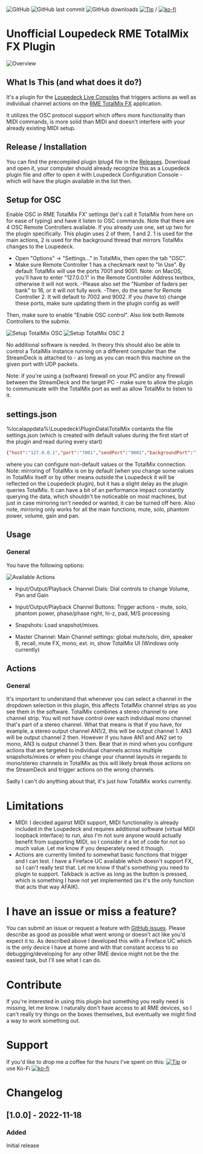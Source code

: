  ![GitHub](https://img.shields.io/github/license/shells-dw/loupedeck-totalmix)
 ![GitHub last commit](https://img.shields.io/github/last-commit/shells-dw/loupedeck-totalmix)
  ![GitHub downloads](https://img.shields.io/github/downloads/shells-dw/loupedeck-totalmix/total)
 [![Tip](https://img.shields.io/badge/Donate-PayPal-green.svg)]( https://www.paypal.com/donate?hosted_button_id=8KXD334CCEEC2) / [![ko-fi](https://ko-fi.com/img/githubbutton_sm.svg)](https://ko-fi.com/Y8Y4CE9LH)


# Unofficial Loupedeck RME TotalMix FX Plugin

![Overview](/TotalMixPlugin/docs/images/overview.png)

## What Is This (and what does it do?)

It's a plugin for the [Loupedeck Live Consoles][Loupedeck] that triggers actions as well as individual channel actions on the [RME TotalMix FX][] application.

It utilizes the OSC protocol support which offers more functionality than MIDI commands, is more solid than MIDI and doesn't interfere with your already existing MIDI setup.

## Release / Installation

You can find the precompiled plugin lplug4 file in the [Releases][Releases]. Download and open it, your computer should already recognize this as a Loupedeck plugin file and offer to open it with Loupedeck Configuration Console - which will have the plugin available in the list then.

## Setup for OSC

Enable OSC in RME TotalMix FX' settings (let's call it TotalMix from here on for ease of typing) and have it listen to OSC commands.
Note that there are 4 OSC Remote Controllers available. If you already use one, set up two for the plugin specifically.
This plugin uses 2 of them, 1 and 2. 1 is used for the main actions, 2 is used for the background thread that mirrors TotalMix changes to the Loupedeck.

- Open "Options" -> "Settings..." in TotalMix, then open the tab "OSC".
- Make sure Remote Controller 1 has a checkmark next to "In Use". By default TotalMix will use the ports 7001 and 9001.
Note: on MacOS, you'll have to enter "127.0.0.1" in the Remote Controller Address textbox, otherwise it will not work.
-Please also set the "Number of faders per bank" to 16, or it will not fully work.
-Then, do the same for Remote Controller 2. It will default to 7002 and 9002.
If you (have to) change these ports, make sure updating them in the plugin config as well!

Then, make sure to enable "Enable OSC control". Also link both Remote Controllers to the submix. 

![Setup TotalMix OSC](/TotalMixPlugin/docs/images/OSC_setup1.png) ![Setup TotalMix OSC 2](/TotalMixPlugin/docs/images/OSC_setup2.png)

No additional software is needed. In theory this should also be able to control a TotalMix instance running on a different computer than the StreamDeck is attached to - as long as you can reach this machine on the given port with UDP packets. 

Note: if you're using a (software) firewall on your PC and/or any firewall between the StreamDeck and the target PC - make sure to allow the plugin to communicate with the TotalMix port as well as allow TotalMix to listen to it. 

## settings.json
%localappdata%\Loupedeck\PluginData\TotalMix containts the file settings.json (which is created with default values during the first start of the plugin and read during every start)
```json
{"host":"127.0.0.1","port":"7001","sendPort":"9001","backgroundPort":"7002","backgroundSendPort":"9002","mirroringEnabled":"true"}
```
where you can configure non-default values or the TotalMix connection.
Note: mirroring of TotalMix is on by default (when you change some values in TotalMix itself or by other means outside the Loupedeck it will be reflected on the Loupedeck plugin), but it has a slight delay as the plugin queries TotalMix. It can have a bit of an performance impact constantly querying the data, which shouldn't be noticeable on most machines, but just in case mirroring isn't needed or wanted, it can be turned off here.
Also note, mirroring only works for all the main functions, mute, solo, phantom power, volume, gain and pan.

## Usage
### General

You have the following options:

![Available Actions](/TotalMixPlugin/docs/images/LC_actions.png)

- Input/Output/Playback Channel Dials: Dial controls to change Volume, Pan and Gain

- Input/Output/Playback Channel Buttons: Trigger actions - mute, solo, phantom power, phase/phase right, hi-z, pad, M/S processing

- Snapshots: Load snapshot/mixes.

- Master Channel: Main Channel settings: global mute/solo, dim, speaker B, recall, mute FX, mono, ext. in, show TotalMix UI (Windows only currently)

## Actions

### General

It's important to understand that whenever you can select a channel in the dropdown selection in this plugin, this affects TotalMix channel strips as you see them in the software. TotalMix combines a stereo channel to one channel strip. You will not have control over each individual mono channel that's part of a stereo channel.
What that means is that if you have, for example, a stereo output channel AN1/2, this will be output channel 1. AN3 will be output channel 2 then. However if you have AN1 and AN2 set to mono, AN3 is output channel 3 then. Bear that in mind when you configure actions that are targeted to individual channels across multiple snapshots/mixes or when you change your channel layouts in regards to mono/stereo channels in TotalMix as this will likely break those actions on the StreamDeck and trigger actions on the wrong channels.

Sadly I can't do anything about that, it's just how TotalMix works currently.

# Limitations

- MIDI: I decided against MIDI support, MIDI functionality is already included in the Loupedeck and requires additional software (virtual MIDI loopback interface) to run, also I'm not sure anyone would actually benefit from supporting MIDI, so I consider it a lot of code for not so much value. Let me know if you desperately need it though.
- Actions are currently limited to somewhat basic functions that trigger and I can test. I have a Fireface UC available which doesn't support FX, so I can't really test that. Let me know if that's something you need to plugin to support. Talkback is active as long as the button is pressed, which is something I have not yet implemented (as it's the only function that acts that way AFAIK). 

# I have an issue or miss a feature?

You can submit an issue or request a feature with [GitHub issues]. Please describe as good as possible what went wrong or doesn't act like you'd expect it to. 
As described above I developed this with a Fireface UC which is the only device I have at home and with that constant access to so debugging/developing for any other RME device might not be the the easiest task, but I'll see what I can do.

# Contribute

If you're interested in using this plugin but something you really need is missing, let me know. I naturally don't have access to all RME devices, so I can't really try things on the boxes themselves, but eventually we might find a way to work something out.

# Support

If you'd like to drop me a coffee for the hours I've spent on this: [![Tip](https://img.shields.io/badge/Donate-PayPal-green.svg)]( https://www.paypal.com/donate?hosted_button_id=8KXD334CCEEC2) or use Ko-Fi [![ko-fi](https://ko-fi.com/img/githubbutton_sm.svg)](https://ko-fi.com/Y8Y4CE9LH)


# Changelog
## [1.0.0] - 2022-11-18
### Added
Initial release


<!-- Reference Links -->

[Loupedeck]: https://loupedeck.com "Loupedeck.com"
[Releases]: https://github.com/shells-dw/loupedeck-totalmix/releases "Releases"
[RME TotalMix FX]: https://www.rme-audio.de/totalmix-fx.html "RME's TotalmMix FX product page"
[GitHub issues]: https://github.com/shells-dw/streamdeck-totalmix/issues "GitHub issues link"

